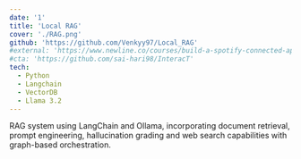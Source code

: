 ```yaml
---
date: '1'
title: 'Local RAG'
cover: './RAG.png'
github: 'https://github.com/Venkyy97/Local_RAG'
#external: 'https://www.newline.co/courses/build-a-spotify-connected-app'
#cta: 'https://github.com/sai-hari98/InteracT'
tech:
  - Python
  - Langchain
  - VectorDB
  - Llama 3.2
---
```


RAG system using LangChain and Ollama, incorporating document retrieval, prompt engineering, hallucination grading and web search capabilities with graph-based orchestration.
